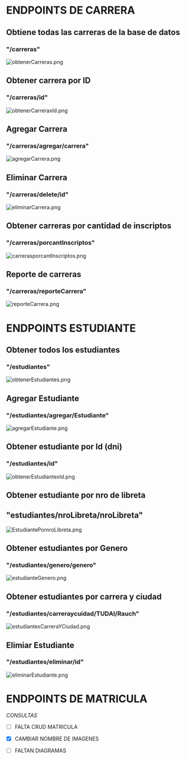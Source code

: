
# ENDPOINTS DE CARRERA 


## Obtiene todas las carreras de la base de datos

### "/carreras"

![obtenerCarreras.png](imagenes/obtenerCarreras.png)


## Obtener carrera por ID
### "/carreras/id"
![obtenerCarreraxId.png](imagenes/obtenerCarreraxId.png)


## Agregar Carrera
### "/carreras/agregar/carrera"

![agregarCarrera.png](imagenes/agregarCarrera.png)

## Eliminar Carrera
### "/carreras/delete/id"

![eliminarCarrera.png](imagenes/eliminarCarrera.png)

## Obtener carreras por cantidad de inscriptos
### "/carreras/porcantInscriptos"

![carrerasporcantInscriptos.png](imagenes/carrerasporcantInscriptos.png)

## Reporte de carreras
### "/carreras/reporteCarrera"

![reporteCarrera.png](imagenes/reporteCarrera.png)


# ENDPOINTS ESTUDIANTE

## Obtener todos los estudiantes
### "/estudiantes"

![obtenerEstudiantes.png](imagenes/obtenerEstudiantes.png)


## Agregar Estudiante
### "/estudiantes/agregar/Estudiante"

![agregarEstudiante.png](imagenes/agregarEstudiante.png)

## Obtener estudiante por Id (dni)
### "/estudiantes/id"

![obtenerEstudiantexId.png](imagenes/obtenerEstudiantexId.png)


## Obtener estudiante por nro de libreta
## "estudiantes/nroLibreta/nroLibreta"
![EstudiantePornroLibreta.png](imagenes/EstudiantePornroLibreta.png)

## Obtener estudiantes por Genero
### "/estudiantes/genero/genero"
![estudianteGenero.png](imagenes/estudianteGenero.png)


## Obtener estudiantes por carrera y ciudad 
### "/estudiantes/carreraycuidad/TUDAI/Rauch"
![estudiantexCarreraYCiudad.png](imagenes/estudiantexCarreraYCiudad.png)


## Elimiar Estudiante
### "/estudiantes/eliminar/id"
![eliminarEstudiante.png](imagenes/eliminarEstudiante.png)



# ENDPOINTS DE MATRICULA


*CONSULTAS*

-[ ] FALTA CRUD MATRICULA 

-[x] CAMBIAR NOMBRE DE IMAGENES 
- [ ] FALTAN DIAGRAMAS